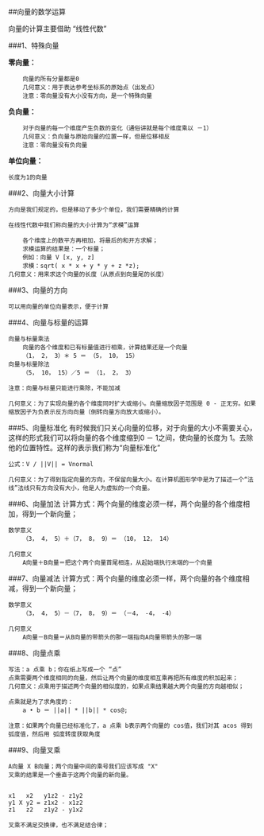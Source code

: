 ##向量的数学运算

向量的计算主要借助 “线性代数”

###1、特殊向量

**零向量：**
``` 
    向量的所有分量都是0
    几何意义：用于表达参考坐标系的原始点（出发点）
    注意：零向量没有大小没有方向，是一个特殊向量
```
**负向量：**
```
    对于向量的每一个维度产生负数的变化（通俗讲就是每个维度乘以 －1）
    几何意义：负向量与原始向量的位置一样，但是位移相反
    注意：零向量没有负向量
```
**单位向量：**

    长度为1的向量

###2、向量大小计算

    方向是我们规定的，但是移动了多少个单位，我们需要精确的计算
    
    在线性代数中我们称向量的大小计算为“求模”运算

        各个维度上的数平方再相加，将最后的和开方求解；
        求模运算的结果是：一个标量；
        例如：向量 V [x, y, z]
        求模：sqrt( x * x + y * y + z *z);
    几何意义：用来求这个向量的长度（从原点到向量尾的长度）

###3、向量的方向

    可以用向量的单位向量表示，便于计算

###4、向量与标量的运算

    向量与标量乘法
        向量的各个维度和已有标量值进行相乘，计算结果还是一个向量
        （1， 2， 3）＊ 5 ＝ （5， 10， 15）
    向量与标量除法
        （5， 10， 15）／5 ＝ （1， 2， 3）

    注意：向量与标量只能进行乘除，不能加减

    几何意义：为了实现向量的各个维度同时扩大或缩小。向量缩放因子范围是 0 - 正无穷。如果缩放因子为负表示反方向向量（倒转向量方向放大或缩小）。

    
###5、向量标准化
    有时候我们只关心向量的位移，对于向量的大小不需要关心，这样的形式我们可以将向量的各个维度缩到0 － 1之间，使向量的长度为 1。去除他的位置特性。这样的表示我们称为“向量标准化”

    公式：V / ||V|| = Vnormal

    几何意义：为了得到指定向量的方向，不保留向量大小。在计算机图形学中是为了描述一个“法线”法线只有方向没有大小，他是人为虚拟的一个向量。


###6、向量加法
    计算方式：两个向量的维度必须一样，两个向量的各个维度相加，得到一个新向量；

    数学意义
        （3， 4， 5）＋（7， 8， 9）＝ （10， 12， 14）

    几何意义
        A向量＋B向量＝把这个两个向量首尾相连，从起始端执行末端的一个向量

###7、向量减法
    计算方式：两个向量的维度必须一样，两个向量的各个维度相减，得到一个新向量；

    数学意义
        （3， 4， 5）－（7， 8， 9）＝ （－4， -4， -4）

    几何意义
        A向量－B向量＝从B向量的带箭头的那一端指向A向量带箭头的那一端



###8、向量点乘

    写法：a 点乘 b；你在纸上写成一个 “点”
    点乘需要两个维度相同的向量，然后让两个向量的维度相互乘再把所有维度的积加起来；
    几何意义：点乘用于描述两个向量的相似度的，如果点乘结果越大两个向量的方向越相似；

    点乘就是为了求角度的：
        a • b ＝ ||a|| * ||b|| * cos@;

    注意：如果两个向量已经标准化了，a 点乘 b表示两个向量的 cos值，我们对其 acos 得到弧度值，然后用 弧度转度获取角度


###9、向量叉乘

    A向量 X B向量；两个向量中间的乘号我们应该写成 "X"
    叉乘的结果是一个垂直于这两个向量的新向量。


    x1   x2   y1z2 - z1y2
    y1 X y2 = z1x2 - x1z2
    z1   z2   z1y2 - y1x2

    叉乘不满足交换律，也不满足结合律；
